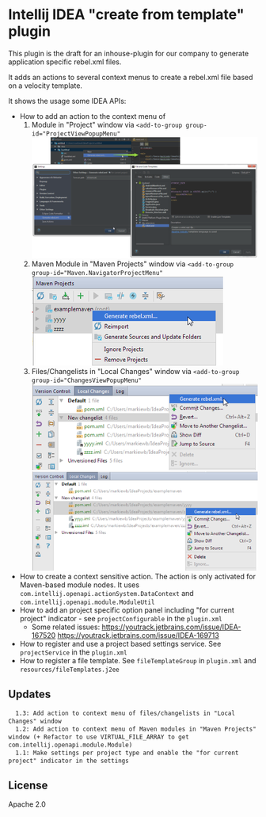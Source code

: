 # Intellij IDEA "create from template" plugin

This plugin is the draft for an inhouse-plugin for our company to generate application specific rebel.xml files.

It adds an actions to several context menus to create a rebel.xml file based on a velocity template. 

It shows the usage some IDEA APIs:
* How to add an action to the context menu of
  1. Module in "Project" window via `<add-to-group group-id="ProjectViewPopupMenu"` <img src="https://raw.githubusercontent.com/markiewb/idea-create-from-template-plugin/master/doc/example.png"/>
  2. Maven Module in "Maven Projects" window via `<add-to-group group-id="Maven.NavigatorProjectMenu"` <img src="https://raw.githubusercontent.com/markiewb/idea-create-from-template-plugin/master/doc/AtMavenModule.png"/>
  3. Files/Changelists in "Local Changes" window via `<add-to-group group-id="ChangesViewPopupMenu"` <img src="https://raw.githubusercontent.com/markiewb/idea-create-from-template-plugin/master/doc/AtChangeList.png"/> <img src="https://raw.githubusercontent.com/markiewb/idea-create-from-template-plugin/master/doc/AtChangeListFile.png"/>
* How to create a context sensitive action. The action is only activated for Maven-based module nodes. It uses `com.intellij.openapi.actionSystem.DataContext` and `com.intellij.openapi.module.ModuleUtil` 
* How to add an project specific option panel including "for current project" indicator - see ```projectConfigurable``` in the ```plugin.xml``` 
   * Some related issues: https://youtrack.jetbrains.com/issue/IDEA-167520 https://youtrack.jetbrains.com/issue/IDEA-169713
* How to register and use a project based settings service. See ```projectService``` in the ```plugin.xml```
* How to register a file template. See ```fileTemplateGroup``` in ```plugin.xml``` and ```resources/fileTemplates.j2ee```




## Updates 
      1.3: Add action to context menu of files/changelists in "Local Changes" window
      1.2: Add action to context menu of Maven modules in "Maven Projects" window (+ Refactor to use VIRTUAL_FILE_ARRAY to get com.intellij.openapi.module.Module)
      1.1: Make settings per project type and enable the "for current project" indicator in the settings

## License
Apache 2.0
